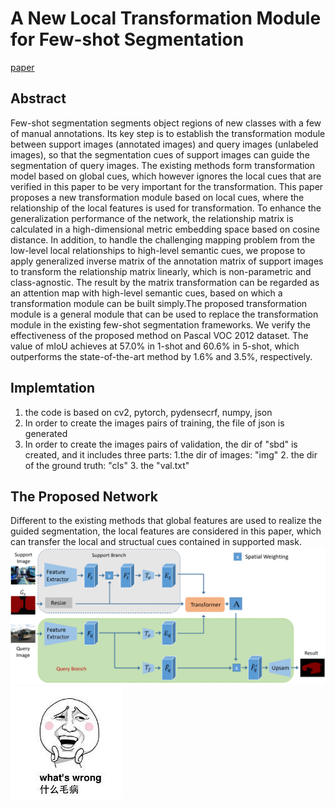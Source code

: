 
# A New Local Transformation Module for Few-shot Segmentation
[paper](https://arxiv.org/abs/1910.05886v1)
## Abstract
Few-shot segmentation segments object regions of new classes with a few of manual annotations. Its key step is to establish the transformation module between support images (annotated images) and query images (unlabeled images), so that the segmentation cues of support images can guide the segmentation of query images. The existing methods form transformation model based on global cues, which however ignores the local cues that are verified in this paper to be very important for the transformation. This paper proposes a new transformation module based on local cues, where the relationship of the local features is used for transformation. To enhance the generalization performance of the network, the relationship matrix is calculated in a high-dimensional metric embedding space based on cosine distance. In addition, to handle the challenging mapping problem from the low-level local relationships to high-level semantic cues, we propose to apply generalized inverse matrix of the annotation matrix of support images to transform the relationship matrix linearly, which is non-parametric and class-agnostic. The result by the matrix transformation can be regarded as an attention map with high-level semantic cues, based on which a transformation module can be built simply.The proposed transformation module is a general module that can be used to replace the transformation module in the existing few-shot segmentation frameworks. We verify the effectiveness of the proposed method on Pascal VOC 2012 dataset. The value of mIoU achieves at 57.0% in 1-shot and 60.6% in 5-shot, which outperforms the state-of-the-art method by 1.6% and 3.5%, respectively.
## Implemtation
1) the code is based on cv2, pytorch, pydensecrf, numpy, json
2) In order to create the images pairs of training, the file of json is generated
3) In order to create the images pairs of validation, the dir of  "sbd" is created, and it includes three parts: 
  1.the dir of images: "img" 2. the dir of the ground truth: "cls" 3. the "val.txt"
## The Proposed Network
Different to the existing methods that global features are used to realize the guided segmentation, the local features are considered in this paper, which can transfer the local and structual cues contained in supported mask.
![network](https://github.com/a-tree-one/local-transformer/blob/master/network.png)
![image](https://github.com/AngelSXD/sxd_first_repository/blob/master/images/20160615165142.png)

